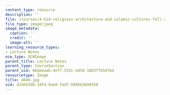 ```yaml
---
content_type: resource
description: ''
file: /courses/4-614-religious-architecture-and-islamic-cultures-fall-2002/d2dd150610fd9ae0fad7b99563699350_4049.jpg
file_type: image/jpeg
image_metadata:
  caption: ''
  credit: ''
  image-alt: ''
learning_resource_types:
- Lecture Notes
ocw_type: OCWImage
parent_title: Lecture Notes
parent_type: CourseSection
parent_uid: 68abeaab-4eff-532c-e858-18d3ffb567bd
resourcetype: Image
title: 4049.jpg
uid: d2dd1506-10fd-9ae0-fad7-b99563699350
---
```

